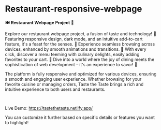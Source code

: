 # Restaurant-responsive-webpage
🍽️ **Restaurant Webpage Project** 🍔

Explore our restaurant webpage project, a fusion of taste and technology! 🌟 Featuring responsive design, dark mode, and an intuitive add-to-cart feature, it's a feast for the senses. 📱 Experience seamless browsing across devices, enhanced by smooth animations and transitions. 🌙 With every click, discover a menu teeming with culinary delights, easily adding favorites to your cart. 🛒 Dive into a world where the joy of dining meets the sophistication of web development – it's an experience to savor! 🍰 

The platform is fully responsive and optimized for various devices, ensuring a smooth and engaging user experience. Whether browsing for your favorite cuisine or managing orders, Taste the Taste brings a rich and intuitive experience to both users and restaurants.

<br />

Live Demo: https://tastethetaste.netlify.app/

You can customize it further based on specific details or features you want to highlight!






